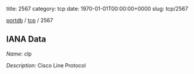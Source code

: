 title: 2567
category: tcp
date: 1970-01-01T00:00:00+0000
slug: tcp/2567

[portdb](/) / [tcp](/category/tcp.html) / 2567


## IANA Data

_Name:_ clp

_Description:_ Cisco Line Protocol

